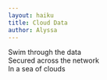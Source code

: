 ```yaml
---
layout: haiku
title: Cloud Data
author: Alyssa
---
```


Swim through the data<br>
Secured across the network<br>
In a sea of clouds<br>
